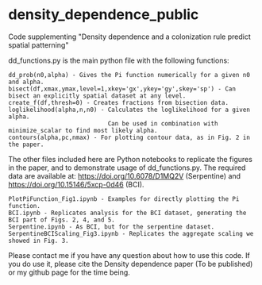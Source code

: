 # density_dependence_public
Code supplementing "Density dependence and a colonization rule predict spatial patterning"

dd_functions.py is the main python file with the following functions:

    dd_prob(n0,alpha) - Gives the Pi function numerically for a given n0 and alpha.
    bisect(df,xmax,ymax,level=1,xkey='gx',ykey='gy',skey='sp') - Can bisect an explicitly spatial dataset at any level.
    create_f(df,thresh=0) - Creates fractions from bisection data.
    loglikelihood(alpha,n,n0) - Calculates the loglikelihood for a given alpha. 
                                Can be used in combination with minimize_scalar to find most likely alpha.
    contours(alpha,pc,nmax) - For plotting contour data, as in Fig. 2 in the paper.

The other files included here are Python notebooks to replicate the figures in the paper, and to demonstrate usage of dd_functions.py. The required data are available at: https://doi.org/10.6078/D1MQ2V (Serpentine) and https://doi.org/10.15146/5xcp-0d46 (BCI).
    
    PlotPiFunction_Fig1.ipynb - Examples for directly plotting the Pi function.
    BCI.ipynb - Replicates analysis for the BCI dataset, generating the BCI part of Figs. 2, 4, and 5.
    Serpentine.ipynb - As BCI, but for the serpentine dataset.
    SerpentineBCIScaling_Fig3.ipynb - Replicates the aggregate scaling we showed in Fig. 3.

Please contact me if you have any question about how to use this code. If you do use it, please cite the Density dependence paper (To be published) or my github page for the time being.
